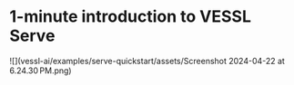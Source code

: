 # 1-minute introduction to VESSL Serve

![](vessl-ai/examples/serve-quickstart/assets/Screenshot 2024-04-22 at 6.24.30 PM.png)